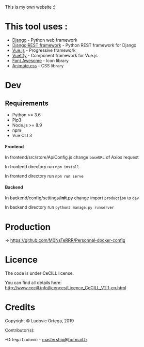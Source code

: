 This is my own website :)

# This tool uses :

* [Django](https://twig.symfony.com/) - Python web framework
* [Django REST framework](https://www.django-rest-framework.org/) - Python REST framework for Django
* [Vue.js](https://vuejs.org/) - Progressive framework
* [Vuetify](https://vuetifyjs.com/en/) - Component framework for Vue.js
* [Font Awesome](https://fontawesome.com/) - Icon library
* [Animate.css](https://daneden.github.io/animate.css/) - CSS library

# Dev

## Requirements

- Python >= 3.6
- Pip3
- Node.js >= 8.9
- npm
- Vue CLI 3

#### Frontend

In frontend/src/store/ApiConfig.js change `baseURL` of Axios request

In frontend directory run `npm install`

In frontend directory run `npm run serve`

#### Backend

In backend/config/settings/__init__.py change import `production` to `dev`

In backend directory run `python3 manage.py runserver`

# Production

-> https://github.com/M0NsTeRRR/Personnal-docker-config

# Licence

The code is under CeCILL license.

You can find all details here: http://www.cecill.info/licences/Licence_CeCILL_V2.1-en.html

# Credits

Copyright © Ludovic Ortega, 2019

Contributor(s):

-Ortega Ludovic - mastership@hotmail.fr
